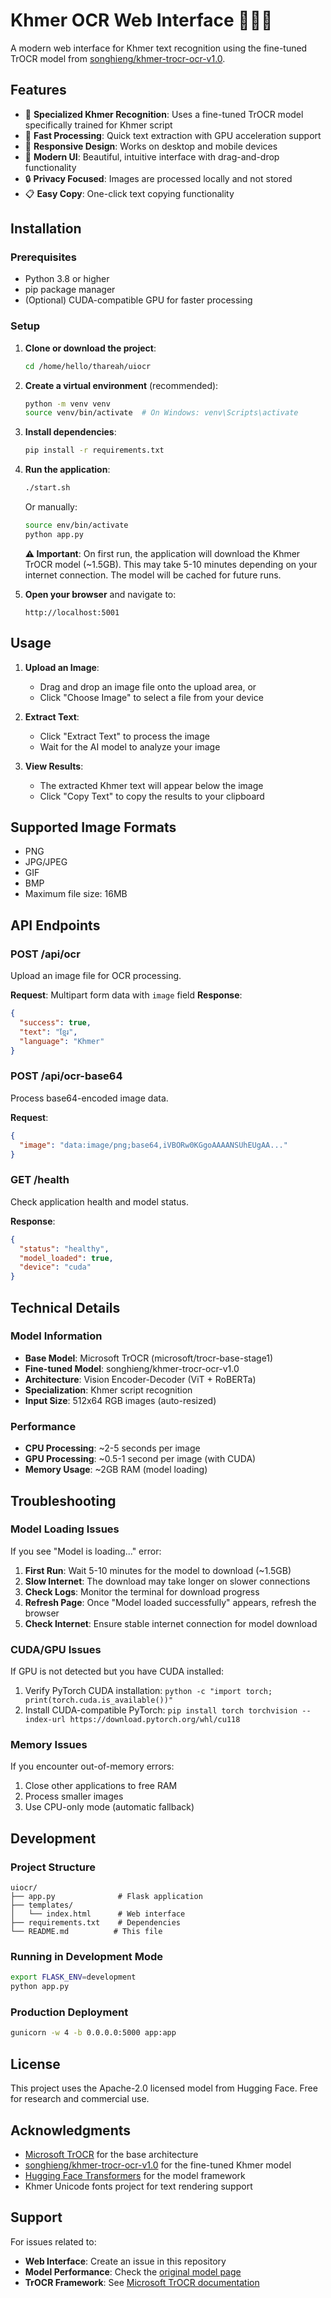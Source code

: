 # Khmer OCR Web Interface 📝🇰🇭

A modern web interface for Khmer text recognition using the fine-tuned TrOCR model from [songhieng/khmer-trocr-ocr-v1.0](https://huggingface.co/songhieng/khmer-trocr-ocr-v1.0).

## Features

- 🎯 **Specialized Khmer Recognition**: Uses a fine-tuned TrOCR model specifically trained for Khmer script
- 🚀 **Fast Processing**: Quick text extraction with GPU acceleration support
- 📱 **Responsive Design**: Works on desktop and mobile devices
- 🎨 **Modern UI**: Beautiful, intuitive interface with drag-and-drop functionality
- 🔒 **Privacy Focused**: Images are processed locally and not stored
- 📋 **Easy Copy**: One-click text copying functionality

## Installation

### Prerequisites

- Python 3.8 or higher
- pip package manager
- (Optional) CUDA-compatible GPU for faster processing

### Setup

1. **Clone or download the project**:
   ```bash
   cd /home/hello/thareah/uiocr
   ```

2. **Create a virtual environment** (recommended):
   ```bash
   python -m venv venv
   source venv/bin/activate  # On Windows: venv\Scripts\activate
   ```

3. **Install dependencies**:
   ```bash
   pip install -r requirements.txt
   ```

4. **Run the application**:
   ```bash
   ./start.sh
   ```
   
   Or manually:
   ```bash
   source env/bin/activate
   python app.py
   ```

   **⚠️ Important**: On first run, the application will download the Khmer TrOCR model (~1.5GB). This may take 5-10 minutes depending on your internet connection. The model will be cached for future runs.

5. **Open your browser** and navigate to:
   ```
   http://localhost:5001
   ```

## Usage

1. **Upload an Image**: 
   - Drag and drop an image file onto the upload area, or
   - Click "Choose Image" to select a file from your device

2. **Extract Text**: 
   - Click "Extract Text" to process the image
   - Wait for the AI model to analyze your image

3. **View Results**: 
   - The extracted Khmer text will appear below the image
   - Click "Copy Text" to copy the results to your clipboard

## Supported Image Formats

- PNG
- JPG/JPEG
- GIF
- BMP
- Maximum file size: 16MB

## API Endpoints

### POST /api/ocr
Upload an image file for OCR processing.

**Request**: Multipart form data with `image` field
**Response**: 
```json
{
  "success": true,
  "text": "ខ្មែរ",
  "language": "Khmer"
}
```

### POST /api/ocr-base64
Process base64-encoded image data.

**Request**: 
```json
{
  "image": "data:image/png;base64,iVBORw0KGgoAAAANSUhEUgAA..."
}
```

### GET /health
Check application health and model status.

**Response**: 
```json
{
  "status": "healthy",
  "model_loaded": true,
  "device": "cuda"
}
```

## Technical Details

### Model Information
- **Base Model**: Microsoft TrOCR (microsoft/trocr-base-stage1)
- **Fine-tuned Model**: songhieng/khmer-trocr-ocr-v1.0
- **Architecture**: Vision Encoder-Decoder (ViT + RoBERTa)
- **Specialization**: Khmer script recognition
- **Input Size**: 512x64 RGB images (auto-resized)

### Performance
- **CPU Processing**: ~2-5 seconds per image
- **GPU Processing**: ~0.5-1 second per image (with CUDA)
- **Memory Usage**: ~2GB RAM (model loading)

## Troubleshooting

### Model Loading Issues
If you see "Model is loading..." error:
1. **First Run**: Wait 5-10 minutes for the model to download (~1.5GB)
2. **Slow Internet**: The download may take longer on slower connections
3. **Check Logs**: Monitor the terminal for download progress
4. **Refresh Page**: Once "Model loaded successfully" appears, refresh the browser
5. **Check Internet**: Ensure stable internet connection for model download

### CUDA/GPU Issues
If GPU is not detected but you have CUDA installed:
1. Verify PyTorch CUDA installation: `python -c "import torch; print(torch.cuda.is_available())"`
2. Install CUDA-compatible PyTorch: `pip install torch torchvision --index-url https://download.pytorch.org/whl/cu118`

### Memory Issues
If you encounter out-of-memory errors:
1. Close other applications to free RAM
2. Process smaller images
3. Use CPU-only mode (automatic fallback)

## Development

### Project Structure
```
uiocr/
├── app.py              # Flask application
├── templates/
│   └── index.html      # Web interface
├── requirements.txt    # Dependencies
└── README.md          # This file
```

### Running in Development Mode
```bash
export FLASK_ENV=development
python app.py
```

### Production Deployment
```bash
gunicorn -w 4 -b 0.0.0.0:5000 app:app
```

## License

This project uses the Apache-2.0 licensed model from Hugging Face. Free for research and commercial use.

## Acknowledgments

- [Microsoft TrOCR](https://github.com/microsoft/unilm/tree/master/trocr) for the base architecture
- [songhieng/khmer-trocr-ocr-v1.0](https://huggingface.co/songhieng/khmer-trocr-ocr-v1.0) for the fine-tuned Khmer model
- [Hugging Face Transformers](https://huggingface.co/transformers/) for the model framework
- Khmer Unicode fonts project for text rendering support

## Support

For issues related to:
- **Web Interface**: Create an issue in this repository
- **Model Performance**: Check the [original model page](https://huggingface.co/songhieng/khmer-trocr-ocr-v1.0)
- **TrOCR Framework**: See [Microsoft TrOCR documentation](https://github.com/microsoft/unilm/tree/master/trocr)
